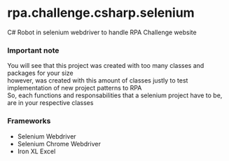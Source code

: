 # rpa.challenge.csharp.selenium
C# Robot in selenium webdriver to handle RPA Challenge website

### Important note
You will see that this project was created with too many classes and packages for your size
<br/>however, was created with this amount of classes justly to test implementation of new project patterns to RPA
<br/>So, each functions and responsabilities that a selenium project have to be, are in your respective classes

### Frameworks

 - Selenium Webdriver
 - Selenium Chrome Webdriver
 - Iron XL Excel